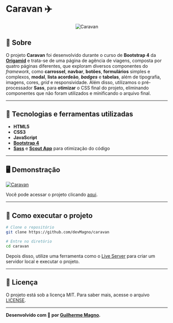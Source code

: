 # Caravan ✈️
<p align="center">
<img src="https://i.imgur.com/T8U9qQc.png" alt="Caravan" title="Caravan">
</p>

## 📖 Sobre   
O projeto **Caravan** foi desenvolvido durante o curso de **Bootstrap 4** da **[Origamid](https://www.origamid.com/)** e trata-se de uma página de agência de viagens, composta por quatro páginas diferentes, que exploram diversos componentes do _framework_, como **carrossel**, **navbar**, **botões**, **formulários** simples e complexos, **modal**, **lista acordeão**, **_badges_** e **tabelas**, além de tipografia, imagens, cores, _grid_ e responsividade. Além disso, utilizamos o pré-processador **Sass**, para **otimizar** o CSS final do projeto, eliminando componentes que não foram utilizados e minificando o arquivo final.

---

## 🚀 Tecnologias e ferramentas utilizadas
- **HTML5**
- **CSS3**
- **JavaScript**
- **[Bootstrap 4](https://getbootstrap.com/)**
- **[Sass](https://sass-lang.com/)** e **[Scout App](https://scout-app.io/)** para otimização do código
---

## 🖥️ Demonstração
[![Caravan](https://i.imgur.com/nEDXP1r.png "Clique para acessar o projeto")](https://devmagno.github.io/caravan/src/pages/index.html "Clique para acessar o projeto")   

Você pode acessar o projeto clicando [aqui](https://devmagno.github.io/caravan/src/pages/index.html).

---

## 🔧 Como executar o projeto
```bash
# Clone o repositório
git clone https://github.com/devMagno/caravan

# Entre no diretório
cd caravan
```
Depois disso, utilize uma ferramenta como o [Live Server](https://marketplace.visualstudio.com/items?itemName=ritwickdey.LiveServer) para criar um servidor local e executar o projeto.

---

## 📝 Licença
O projeto está sob a licença MIT. Para saber mais, acesse o arquivo [LICENSE](https://github.com/devMagno/caravan/blob/main/LICENSE).

---
**Desenvolvido com 💙 por [Guilherme Magno](https://github.com/devmagno/).**
